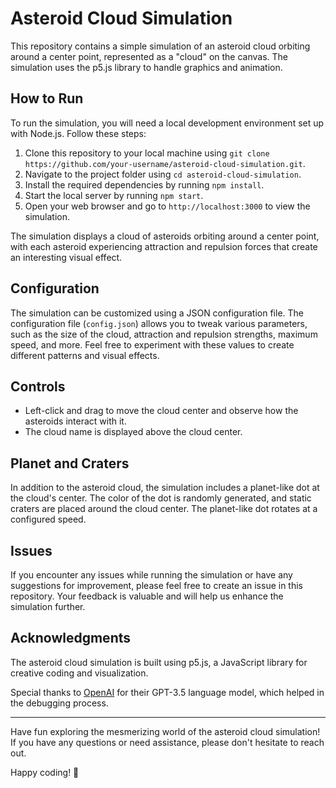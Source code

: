 # Asteroid Cloud Simulation

This repository contains a simple simulation of an asteroid cloud orbiting around a center point, represented as a "cloud" on the canvas. The simulation uses the p5.js library to handle graphics and animation.

## How to Run

To run the simulation, you will need a local development environment set up with Node.js. Follow these steps:

1. Clone this repository to your local machine using `git clone https://github.com/your-username/asteroid-cloud-simulation.git`.
2. Navigate to the project folder using `cd asteroid-cloud-simulation`.
3. Install the required dependencies by running `npm install`.
4. Start the local server by running `npm start`.
5. Open your web browser and go to `http://localhost:3000` to view the simulation.

The simulation displays a cloud of asteroids orbiting around a center point, with each asteroid experiencing attraction and repulsion forces that create an interesting visual effect.

## Configuration

The simulation can be customized using a JSON configuration file. The configuration file (`config.json`) allows you to tweak various parameters, such as the size of the cloud, attraction and repulsion strengths, maximum speed, and more. Feel free to experiment with these values to create different patterns and visual effects.

## Controls

- Left-click and drag to move the cloud center and observe how the asteroids interact with it.
- The cloud name is displayed above the cloud center.

## Planet and Craters

In addition to the asteroid cloud, the simulation includes a planet-like dot at the cloud's center. The color of the dot is randomly generated, and static craters are placed around the cloud center. The planet-like dot rotates at a configured speed.

## Issues

If you encounter any issues while running the simulation or have any suggestions for improvement, please feel free to create an issue in this repository. Your feedback is valuable and will help us enhance the simulation further.

## Acknowledgments

The asteroid cloud simulation is built using p5.js, a JavaScript library for creative coding and visualization.

Special thanks to [OpenAI](https://openai.com) for their GPT-3.5 language model, which helped in the debugging process.

---

Have fun exploring the mesmerizing world of the asteroid cloud simulation! If you have any questions or need assistance, please don't hesitate to reach out.

Happy coding! 🚀
